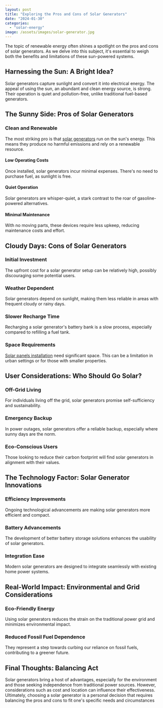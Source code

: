 ```yaml
---
layout: post
title: "Exploring the Pros and Cons of Solar Generators"
date: "2024-01-30"
categories: 
  - "solar-energy"
image: /assets/images/solar-generator.jpg
---
```


The topic of renewable energy often shines a spotlight on the pros and cons of solar generators. As we delve into this subject, it's essential to weigh both the benefits and limitations of these sun-powered systems.

## Harnessing the Sun: A Bright Idea?

Solar generators capture sunlight and convert it into electrical energy. The appeal of using the sun, an abundant and clean energy source, is strong. Their operation is quiet and pollution-free, unlike traditional fuel-based generators.

## The Sunny Side: Pros of Solar Generators

### Clean and Renewable

The most striking pro is that [solar generators](/solar-generators/) run on the sun's energy. This means they produce no harmful emissions and rely on a renewable resource.

#### Low Operating Costs

Once installed, solar generators incur minimal expenses. There's no need to purchase fuel, as sunlight is free.

#### Quiet Operation

Solar generators are whisper-quiet, a stark contrast to the roar of gasoline-powered alternatives.

#### Minimal Maintenance

With no moving parts, these devices require less upkeep, reducing maintenance costs and effort.

## Cloudy Days: Cons of Solar Generators

### Initial Investment

The upfront cost for a solar generator setup can be relatively high, possibly discouraging some potential users.

### Weather Dependent

Solar generators depend on sunlight, making them less reliable in areas with frequent cloudy or rainy days.

### Slower Recharge Time

Recharging a solar generator's battery bank is a slow process, especially compared to refilling a fuel tank.

### Space Requirements

[Solar panels installation](/) need significant space. This can be a limitation in urban settings or for those with smaller properties.

## User Considerations: Who Should Go Solar?

### Off-Grid Living

For individuals living off the grid, solar generators promise self-sufficiency and sustainability.

### Emergency Backup

In power outages, solar generators offer a reliable backup, especially where sunny days are the norm.

### Eco-Conscious Users

Those looking to reduce their carbon footprint will find solar generators in alignment with their values.

## The Technology Factor: Solar Generator Innovations

### Efficiency Improvements

Ongoing technological advancements are making solar generators more efficient and compact.

### Battery Advancements

The development of better battery storage solutions enhances the usability of solar generators.

### Integration Ease

Modern solar generators are designed to integrate seamlessly with existing home power systems.

## Real-World Impact: Environmental and Grid Considerations

### Eco-Friendly Energy

Using solar generators reduces the strain on the traditional power grid and minimizes environmental impact.

### Reduced Fossil Fuel Dependence

They represent a step towards curbing our reliance on fossil fuels, contributing to a greener future.

## Final Thoughts: Balancing Act

Solar generators bring a host of advantages, especially for the environment and those seeking independence from traditional power sources. However, considerations such as cost and location can influence their effectiveness. Ultimately, choosing a solar generator is a personal decision that requires balancing the pros and cons to fit one's specific needs and circumstances
